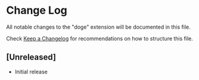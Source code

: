 # Change Log

All notable changes to the "doge" extension will be documented in this file.

Check [Keep a Changelog](http://keepachangelog.com/) for recommendations on how to structure this file.

## [Unreleased]

- Initial release